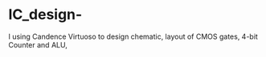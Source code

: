 # IC_design-
I using Candence Virtuoso to design chematic, layout of CMOS gates, 4-bit Counter and ALU,
